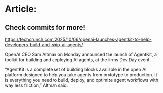 # Article:

## Check commits for more!
https://techcrunch.com/2025/10/06/openai-launches-agentkit-to-help-developers-build-and-ship-ai-agents/

OpenAI CEO Sam Altman on Monday announced the launch of AgentKit, a toolkit for building and deploying AI agents, at the firms Dev Day event.

“AgentKit is a complete set of building blocks available in the open AI platform designed to help you take agents from prototype to production. It is everything you need to build, deploy, and optimize agent workflows with way less friction,” Altman said.